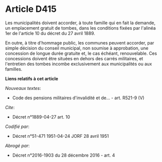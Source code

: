 # Article D415

Les municipalités doivent accorder, à toute famille qui en fait la demande, un emplacement gratuit de tombes, dans les
conditions fixées par l'alinéa 1er de l'article 10 du décret du 27 avril 1889.

En outre, à titre d'hommage public, les communes peuvent accorder, par simple décision du conseil municipal, non soumise à
approbation, une concession de longue durée gratuite et, le cas échéant, renouvelable. Ces concessions doivent être situées
en dehors des carrés militaires, et l'entretien des tombes incombe exclusivement aux municipalités ou aux familles.

**Liens relatifs à cet article**

_Nouveaux textes_:

  - Code des pensions militaires d'invalidité et de... - art. R521-9 (V)

_Cite_:

  - Décret n°1889-04-27 art. 10

_Codifié par_:

  - Décret n°51-471 1951-04-24 JORF 28 avril 1951

_Abrogé par_:

  - Décret n°2016-1903 du 28 décembre 2016 - art. 4
